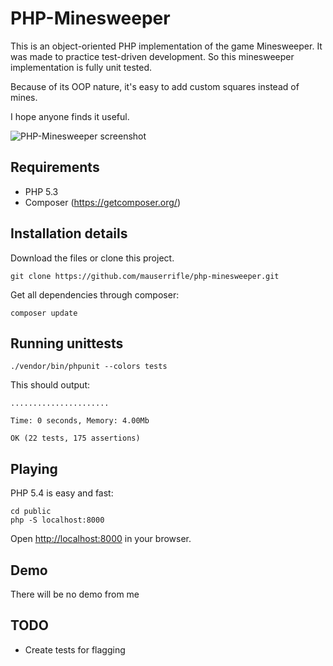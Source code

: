 # PHP-Minesweeper

This is an object-oriented PHP implementation of the game Minesweeper. It was made
to practice test-driven development. So this minesweeper implementation is
fully unit tested.

Because of its OOP nature, it's easy to add custom squares instead of mines.

I hope anyone finds it useful.

![PHP-Minesweeper screenshot](https://raw.github.com/mauserrifle/php-minesweeper/master/screenshot.png "PHP-Minesweeper screenshot")

## Requirements

* PHP 5.3
* Composer (https://getcomposer.org/)

## Installation details

Download the files or clone this project.

    git clone https://github.com/mauserrifle/php-minesweeper.git

Get all dependencies through composer:

    composer update

## Running unittests

    ./vendor/bin/phpunit --colors tests


This should output:

    ......................

    Time: 0 seconds, Memory: 4.00Mb

    OK (22 tests, 175 assertions)

## Playing

PHP 5.4 is easy and fast:

    cd public
    php -S localhost:8000

Open <http://localhost:8000> in your browser.

## Demo

There will be no demo from me

## TODO

* Create tests for flagging
